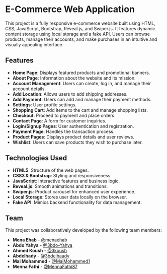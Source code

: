 # E-Commerce Web Application

This project is a fully responsive e-commerce website built using HTML, CSS, JavaScript, Bootstrap, Reveal.js, and Swiper.js. It features dynamic content storage using local storage and a fake API. Users can browse products, manage their accounts, and make purchases in an intuitive and visually appealing interface.

## Features

- **Home Page**: Displays featured products and promotional banners.
- **About Page**: Information about the website and its mission.
- **Account Management**: Users can create, log in, and manage their account details.
- **Add Location**: Allows users to add shipping addresses.
- **Add Payment**: Users can add and manage their payment methods.
- **Settings**: User profile settings.
- **Shopping Cart**: Add items to the cart and manage shopping lists.
- **Checkout**: Proceed to payment and place orders.
- **Contact Page**: A form for customer inquiries.
- **Login/Signup Pages**: User authentication and registration.
- **Payment Page**: Handles the transaction process.
- **Product Pages**: Displays product details and user reviews.
- **Wishlist**: Users can save products they wish to purchase later.

## Technologies Used

- **HTML5**: Structure of the web pages.
- **CSS3 & Bootstrap**: Styling and responsiveness.
- **JavaScript**: Interactive features and business logic.
- **Reveal.js**: Smooth animations and transitions.
- **Swiper.js**: Product carousel for enhanced user experience.
- **Local Storage**: Stores user data locally on the browser.
- **Fake API**: Mimics backend functionality for data management.

## Team

This project was collaboratively developed by the following team members:

- **Mena Ehab** - [@menaehab](https://github.com/menaehab)
- **Abdo Yahya** - [@3bdo-Yahya](https://github.com/3bdo-Yahya)
- **Ahmed Koush** - [@3koush](https://github.com/3koush)
- **Abdelhady** - [@3bdelhaady](https://github.com/3bdelhaady)
- **Mai Mohammed** - [@MaiMohammed1](https://github.com/MaiMohammed1)
- **Menna Fathi** - [@MennaFathi87](https://github.com/MennaFathi87)

